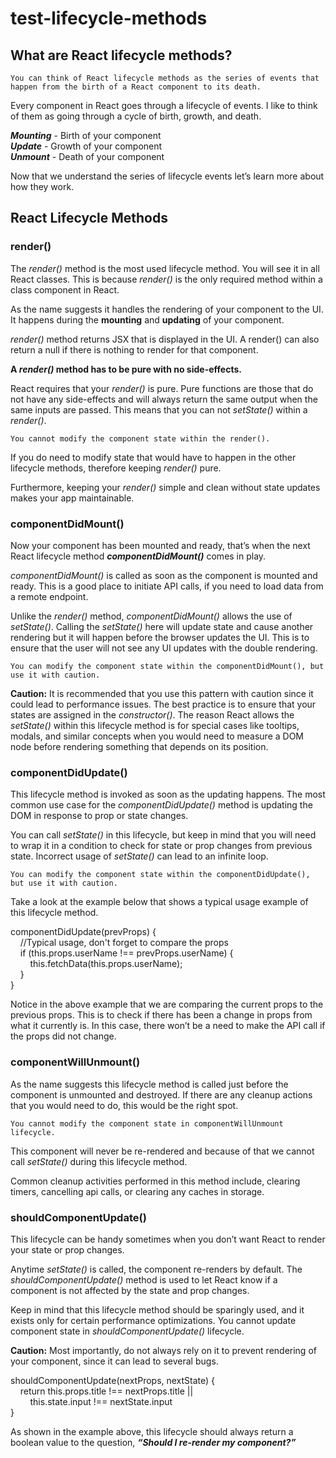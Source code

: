 # test-lifecycle-methods

## What are React lifecycle methods?

`You can think of React lifecycle methods as the series of events that happen from the birth of a React component to its death.`

Every component in React goes through a lifecycle of events. 
I like to think of them as going through a cycle of birth, growth, and death.

***Mounting*** - Birth of your component   
***Update*** - Growth of your component  
***Unmount*** - Death of your component  
      
Now that we understand the series of lifecycle events let’s learn more about how they work.

## React Lifecycle Methods

### render()

The _render()_ method is the most used lifecycle method. You will see it in all React classes. This is because _render()_ is the only required method within a class component in React.

As the name suggests it handles the rendering of your component to the UI. It happens during the **mounting** and **updating** of your component.

_render()_ method returns JSX that is displayed in the UI. A render() can also return a null if there is nothing to render for that component.

**A _render()_ method has to be pure with no side-effects.**

React requires that your _render()_ is pure. Pure functions are those that do not have any side-effects and will always return the same output when the same inputs are passed. This means that you can not _setState()_ within a _render()_.

`You cannot modify the component state within the render().`

If you do need to modify state that would have to happen in the other lifecycle methods, therefore keeping _render()_ pure.

Furthermore, keeping your _render()_ simple and clean without state updates makes your app maintainable.

### componentDidMount()

Now your component has been mounted and ready, that’s when the next React lifecycle method ***_componentDidMount()_*** comes in play.

_componentDidMount()_ is called as soon as the component is mounted and ready. This is a good place to initiate API calls, if you need to load data from a remote endpoint.

Unlike the _render()_ method, _componentDidMount()_ allows the use of _setState()_. Calling the _setState()_ here will update state and cause another rendering but it will happen before the browser updates the UI. This is to ensure that the user will not see any UI updates with the double rendering.

`You can modify the component state within the componentDidMount(), but use it with caution.`

**Caution:** It is recommended that you use this pattern with caution since it could lead to performance issues. The best practice is to ensure that your states are assigned in the _constructor()_. The reason React allows the _setState()_ within this lifecycle method is for special cases like tooltips, modals, and similar concepts when you would need to measure a DOM node before rendering something that depends on its position.

### componentDidUpdate()

This lifecycle method is invoked as soon as the updating happens. The most common use case for the _componentDidUpdate()_ method is updating the DOM in response to prop or state changes.

You can call _setState()_ in this lifecycle, but keep in mind that you will need to wrap it in a condition to check for state or prop changes from previous state. Incorrect usage of _setState()_ can lead to an infinite loop.

`You can modify the component state within the componentDidUpdate(), but use it with caution.`

Take a look at the example below that shows a typical usage example of this lifecycle method.

componentDidUpdate(prevProps) {  
&nbsp;&nbsp;&nbsp;&nbsp;//Typical usage, don't forget to compare the props  
&nbsp;&nbsp;&nbsp;&nbsp;if (this.props.userName !== prevProps.userName) {  
&nbsp;&nbsp;&nbsp;&nbsp;&nbsp;&nbsp;&nbsp;&nbsp;this.fetchData(this.props.userName);  
&nbsp;&nbsp;&nbsp;&nbsp;}  
}  

Notice in the above example that we are comparing the current props to the previous props. This is to check if there has been a change in props from what it currently is. In this case, there won’t be a need to make the API call if the props did not change.

### componentWillUnmount()

As the name suggests this lifecycle method is called just before the component is unmounted and destroyed. If there are any cleanup actions that you would need to do, this would be the right spot.

`You cannot modify the component state in componentWillUnmount lifecycle.`

This component will never be re-rendered and because of that we cannot call _setState()_ during this lifecycle method.

Common cleanup activities performed in this method include, clearing timers, cancelling api calls, or clearing any caches in storage.

### shouldComponentUpdate()

This lifecycle can be handy sometimes when you don’t want React to render your state or prop changes.

Anytime _setState()_ is called, the component re-renders by default. The _shouldComponentUpdate()_ method is used to let React know if a component is not affected by the state and prop changes.

Keep in mind that this lifecycle method should be sparingly used, and it exists only for certain performance optimizations. You cannot update component state in _shouldComponentUpdate()_ lifecycle.

**Caution:** Most importantly, do not always rely on it to prevent rendering of your component, since it can lead to several bugs.

shouldComponentUpdate(nextProps, nextState) {  
&nbsp;&nbsp;&nbsp;&nbsp;return this.props.title !== nextProps.title ||   
&nbsp;&nbsp;&nbsp;&nbsp;&nbsp;&nbsp;&nbsp;&nbsp;this.state.input !== nextState.input   
}  

As shown in the example above, this lifecycle should always return a boolean value to the question, **_“Should I re-render my component?”_**
